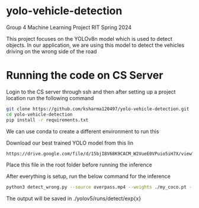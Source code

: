 # yolo-vehicle-detection
Group 4 Machine Learning Project RIT Spring 2024

This project focuses on the YOLOv8n model which is used to detect objects. In our application, we are using this model to detect the vehicles driving on the wrong side of the road

# Running the code on CS Server

Login to the CS server through ssh and then after setting up a project location run the following command

```bash
git clone https://github.com/ksharma120497/yolo-vehicle-detection.git
cd yolo-vehicle-detection
pip install -r requirements.txt
```

We can use conda to create a different environment to run this

Download our best trained YOLO model from this lin
```bash
https://drive.google.com/file/d/15bjI8V68K9CACM_W2VueE0VPuio5iH7X/view?usp=share_link
```

Place this file in the root folder before running the inference


After everything is setup, run the below command for the inference

```bash
python3 detect_wrong.py --source overpass.mp4 --weights ./my_coco.pt --data ./data/my_coco.yaml
```

The output will be saved in ./yolov5/runs/detect/exp{x}





